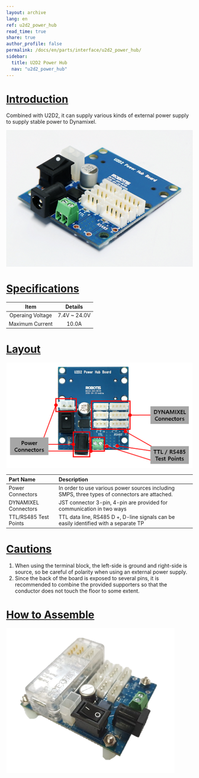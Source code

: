 ```yaml
---
layout: archive
lang: en
ref: u2d2_power_hub
read_time: true
share: true
author_profile: false
permalink: /docs/en/parts/interface/u2d2_power_hub/
sidebar:
  title: U2D2 Power Hub
  nav: "u2d2_power_hub"
---
```


# [Introduction](#introduction)
Combined with U2D2, it can supply various kinds of external power supply to supply stable power to Dynamixel.

![](/assets/images/parts/interface/u2d2_power_hub/product_image.png)

# [Specifications](#specifications)

|Item|Details|
|:---:|:---:|
|Operaing Voltage|7.4V ~ 24.0V|
|Maximum Current|10.0A|

# [Layout](#layout)

![](/assets/images/parts/interface/u2d2_power_hub/layout.png)

|Part Name|Description|
|:---|:---|
|Power Connectors|In order to use various power sources including SMPS, three types of connectors are attached.|
|DYNAMIXEL Connectors|JST connector 3-pin, 4-pin are provided for communication in two ways|
|TTL/RS485 Test Points|TTL data line, RS485 D +, D-line signals can be easily identified with a separate TP|

# [Cautions](#cautions)

1. When using the terminal block, the left-side is ground and right-side is source, so be careful of polarity when using an external power supply.
2. Since the back of the board is exposed to several pins, it is recommended to combine the provided supporters so that the conductor does not touch the floor to some extent.

# [How to Assemble](#how-to-assemble)

![](/assets/images/parts/interface/u2d2_power_hub/phb_with_u2d2.png)
